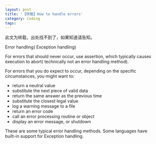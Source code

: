 ```yaml
---
layout: post
title: '【转载】How to handle errors'
category: Coding
tags: 
---
```


此文为转载，出处找不到了，如果知道请告知。

Error handling( Exception handling)

For errors that should never occur, use assertion, which typically causes execution to abort( technically not an error handling method).

For errors that you do expect to occur, depending on the specific circumstances, you might want to:

* return a neutral value
* substitute the next piece of valid data
* return the same answer as the previous time
* substitute the closest legal value
* log a warning message to a file﻿
* return an error code
* call an error processing routine or object
* display an error message, or shutdown

These are some typical error handling methods. Some languages have built-in support for Exception handling.
